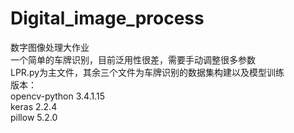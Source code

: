 # Digital_image_process  
数字图像处理大作业  
一个简单的车牌识别，目前泛用性很差，需要手动调整很多参数  
LPR.py为主文件，其余三个文件为车牌识别的数据集构建以及模型训练  
版本：  
opencv-python 3.4.1.15  
keras 2.2.4  
pillow 5.2.0  
